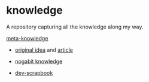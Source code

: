 # knowledge

A repository capturing all the knowledge along my way.

[meta-knowledge](https://github.com/RichardLitt/meta-knowledge)

- [original idea](https://github.com/nobitagit/knowledge) and [article](https://dev.to/aurelio/how-i-remember-everything-i-learn-19mi?utm_source=digest_mailer&utm_medium=email&utm_campaign=digest_email)

- [nogabit knowledge](https://github.com/nobitagit/knowledge)
- [dev-scrapbook](https://github.com/jsheridanwells/dev-scrapbook)